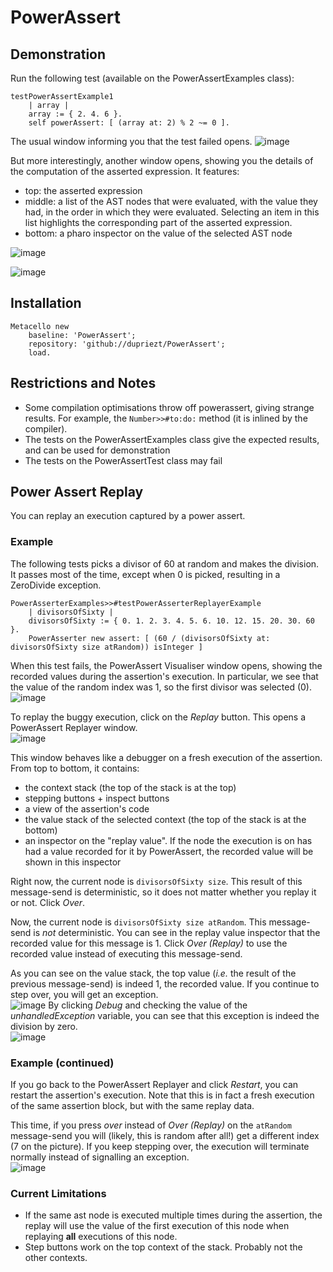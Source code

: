 # PowerAssert

## Demonstration
Run the following test (available on the PowerAssertExamples class):
```Smalltalk
testPowerAssertExample1
	| array |
	array := { 2. 4. 6 }.
	self powerAssert: [ (array at: 2) % 2 ~= 0 ].
```
The usual window informing you that the test failed opens.
![image](https://user-images.githubusercontent.com/32486709/59906624-7d574a80-9409-11e9-87ce-c85d70bfa997.png)

But more interestingly, another window opens, showing you the details of the computation of the asserted expression.
It features:
- top: the asserted expression
- middle: a list of the AST nodes that were evaluated, with the value they had, in the order in which they were evaluated. Selecting an item in this list highlights the corresponding part of the asserted expression.
- bottom: a pharo inspector on the value of the selected AST node


![image](https://user-images.githubusercontent.com/32486709/59906653-8ba56680-9409-11e9-83d1-246ad158ee81.png)


![image](https://user-images.githubusercontent.com/32486709/59906941-328a0280-940a-11e9-9aec-345d55fc0273.png)


## Installation
```Smalltalk
Metacello new
    baseline: 'PowerAssert';
    repository: 'github://dupriezt/PowerAssert';
    load.
```

## Restrictions and Notes
- Some compilation optimisations throw off powerassert, giving strange results. For example, the `Number>>#to:do:` method (it is inlined by the compiler).
- The tests on the PowerAssertExamples class give the expected results, and can be used for demonstration
- The tests on the PowerAssertTest class may fail

## Power Assert Replay
You can replay an execution captured by a power assert.

### Example
The following tests picks a divisor of 60 at random and makes the division. It passes most of the time, except when 0 is picked, resulting in a ZeroDivide exception.
```Smalltalk
PowerAsserterExamples>>#testPowerAsserterReplayerExample
	| divisorsOfSixty |
	divisorsOfSixty := { 0. 1. 2. 3. 4. 5. 6. 10. 12. 15. 20. 30. 60 }.
	PowerAsserter new assert: [ (60 / (divisorsOfSixty at: divisorsOfSixty size atRandom)) isInteger ]
```
When this test fails, the PowerAssert Visualiser window opens, showing the recorded values during the assertion's execution.
In particular, we see that the value of the random index was 1, so the first divisor was selected (0).  
![image](https://user-images.githubusercontent.com/32486709/60267860-6de56f00-98eb-11e9-91ca-466b409df76d.png)

To replay the buggy execution, click on the *Replay* button. This opens a PowerAssert Replayer window.  
![image](https://user-images.githubusercontent.com/32486709/60268056-d0d70600-98eb-11e9-84d1-92343656efa6.png)

This window behaves like a debugger on a fresh execution of the assertion. From top to bottom, it contains:
- the context stack (the top of the stack is at the top)
- stepping buttons + inspect buttons
- a view of the assertion's code
- the value stack of the selected context (the top of the stack is at the bottom)
- an inspector on the "replay value". If the node the execution is on has had a value recorded for it by PowerAssert, the recorded value will be shown in this inspector

Right now, the current node is `divisorsOfSixty size`. This result of this message-send is deterministic, so it does not matter whether you replay it or not. Click *Over*.

Now, the current node is `divisorsOfSixty size atRandom`. This message-send is *not* deterministic. You can see in the replay value inspector that the recorded value for this message is 1. Click *Over (Replay)* to use the recorded value instead of executing this message-send.

As you can see on the value stack, the top value (*i.e.* the result of the previous message-send) is indeed 1, the recorded value. If you continue to step over, you will get an exception.  
![image](https://user-images.githubusercontent.com/32486709/60268849-a7b77500-98ed-11e9-8e3e-6f35d872da4f.png)
By clicking *Debug* and checking the value of the *unhandledException* variable, you can see that this exception is indeed the division by zero.  
![image](https://user-images.githubusercontent.com/32486709/60269097-185e9180-98ee-11e9-9eab-48f2f05e9f07.png)

### Example (continued)
If you go back to the PowerAssert Replayer and click *Restart*, you can restart the assertion's execution. Note that this is in fact a fresh execution of the same assertion block, but with the same replay data.

This time, if you press *over* instead of *Over (Replay)* on the `atRandom` message-send you will (likely, this is random after all!) get a different index (7 on the picture). If you keep stepping over, the execution will terminate normally instead of signalling an exception.  
![image](https://user-images.githubusercontent.com/32486709/60269369-9f136e80-98ee-11e9-8499-f6b1d8222907.png)

### Current Limitations
- If the same ast node is executed multiple times during the assertion, the replay will use the value of the first execution of this node when replaying **all** executions of this node.
- Step buttons work on the top context of the stack. Probably not the other contexts.
